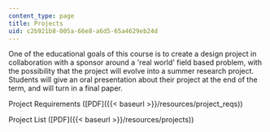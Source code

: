 ```yaml
---
content_type: page
title: Projects
uid: c2b921b8-005a-66e8-a6d5-65a4629eb24d
---
```


One of the educational goals of this course is to create a design project in collaboration with a sponsor around a 'real world' field based problem, with the possibility that the project will evolve into a summer research project. Students will give an oral presentation about their project at the end of the term, and will turn in a final paper.

Project Requirements ([PDF]({{< baseurl >}}/resources/project_reqs))

Project List ([PDF]({{< baseurl >}}/resources/projects))
